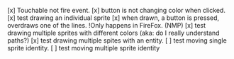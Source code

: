 [x] Touchable not fire event.
[x] button is not changing color when clicked.
[x] test drawing an individual sprite
[x] when drawn, a button is pressed, overdraws one of the lines. !Only happens in FireFox. (NMP)
[x] test drawing multiple sprites with different colors (aka: do I really understand paths?)
[x] test drawing multiple spites with an entity.
[ ] test moving single sprite identity.
[ ] test moving multiple sprite identity
